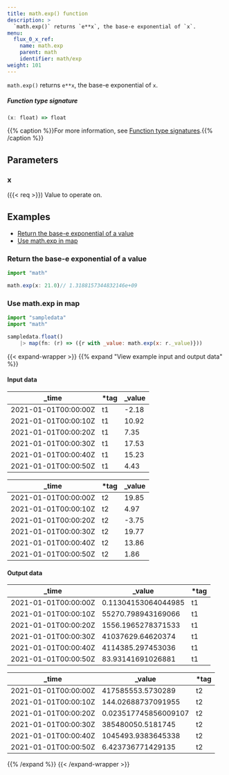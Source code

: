 ```yaml
---
title: math.exp() function
description: >
  `math.exp()` returns `e**x`, the base-e exponential of `x`.
menu:
  flux_0_x_ref:
    name: math.exp
    parent: math
    identifier: math/exp
weight: 101
---
```


<!------------------------------------------------------------------------------

IMPORTANT: This page was generated from comments in the Flux source code. Any
edits made directly to this page will be overwritten the next time the
documentation is generated. 

To make updates to this documentation, update the function comments above the
function definition in the Flux source code:

https://github.com/influxdata/flux/blob/master/stdlib/math/math.flux#L755-L755

Contributing to Flux: https://github.com/influxdata/flux#contributing
Fluxdoc syntax: https://github.com/influxdata/flux/blob/master/docs/fluxdoc.md

------------------------------------------------------------------------------->

`math.exp()` returns `e**x`, the base-e exponential of `x`.



##### Function type signature

```js
(x: float) => float
```

{{% caption %}}For more information, see [Function type signatures](/flux/v0.x/function-type-signatures/).{{% /caption %}}

## Parameters

### x
({{< req >}})
Value to operate on.




## Examples

- [Return the base-e exponential of a value](#return-the-base-e-exponential-of-a-value)
- [Use math.exp in map](#use-mathexp-in-map)

### Return the base-e exponential of a value

```js
import "math"

math.exp(x: 21.0)// 1.3188157344832146e+09


```


### Use math.exp in map

```js
import "sampledata"
import "math"

sampledata.float()
    |> map(fn: (r) => ({r with _value: math.exp(x: r._value)}))

```

{{< expand-wrapper >}}
{{% expand "View example input and output data" %}}

#### Input data

| _time                | *tag | _value  |
| -------------------- | ---- | ------- |
| 2021-01-01T00:00:00Z | t1   | -2.18   |
| 2021-01-01T00:00:10Z | t1   | 10.92   |
| 2021-01-01T00:00:20Z | t1   | 7.35    |
| 2021-01-01T00:00:30Z | t1   | 17.53   |
| 2021-01-01T00:00:40Z | t1   | 15.23   |
| 2021-01-01T00:00:50Z | t1   | 4.43    |

| _time                | *tag | _value  |
| -------------------- | ---- | ------- |
| 2021-01-01T00:00:00Z | t2   | 19.85   |
| 2021-01-01T00:00:10Z | t2   | 4.97    |
| 2021-01-01T00:00:20Z | t2   | -3.75   |
| 2021-01-01T00:00:30Z | t2   | 19.77   |
| 2021-01-01T00:00:40Z | t2   | 13.86   |
| 2021-01-01T00:00:50Z | t2   | 1.86    |


#### Output data

| _time                | _value              | *tag |
| -------------------- | ------------------- | ---- |
| 2021-01-01T00:00:00Z | 0.11304153064044985 | t1   |
| 2021-01-01T00:00:10Z | 55270.798943169066  | t1   |
| 2021-01-01T00:00:20Z | 1556.1965278371533  | t1   |
| 2021-01-01T00:00:30Z | 41037629.64620374   | t1   |
| 2021-01-01T00:00:40Z | 4114385.297453036   | t1   |
| 2021-01-01T00:00:50Z | 83.93141691026881   | t1   |

| _time                | _value               | *tag |
| -------------------- | -------------------- | ---- |
| 2021-01-01T00:00:00Z | 417585553.5730289    | t2   |
| 2021-01-01T00:00:10Z | 144.02688737091955   | t2   |
| 2021-01-01T00:00:20Z | 0.023517745856009107 | t2   |
| 2021-01-01T00:00:30Z | 385480050.5181745    | t2   |
| 2021-01-01T00:00:40Z | 1045493.9383645338   | t2   |
| 2021-01-01T00:00:50Z | 6.423736771429135    | t2   |

{{% /expand %}}
{{< /expand-wrapper >}}
